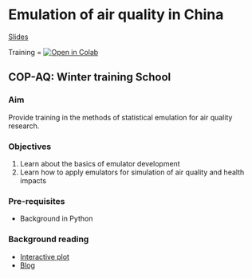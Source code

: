 # Emulation of air quality in China

[Slides](https://github.com/lukeconibear/emulator_training/blob/main/AGU2021_Luke-Conibear_Presentation.pdf)

Training = [![Open in Colab](https://colab.research.google.com/assets/colab-badge.svg)](https://colab.research.google.com/github/lukeconibear/emulator_training/blob/main/emulator_training.ipynb)

## COP-AQ: Winter training School  

### Aim
Provide training in the methods of statistical emulation for air quality research.  

### Objectives
1. Learn about the basics of emulator development
2. Learn how to apply emulators for simulation of air quality and health impacts

### Pre-requisites
- Background in Python

### Background reading
- [Interactive plot](https://bag.leeds.ac.uk/projects/air-quality-in-asia/emulating-air-quality-in-china/)  
- [Blog](https://www.lukeconibear.com/emulator.html)  
